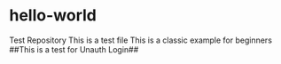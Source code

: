 # hello-world
Test Repository
This is a test file
This is a classic example for beginners
##This is a test for Unauth Login##
